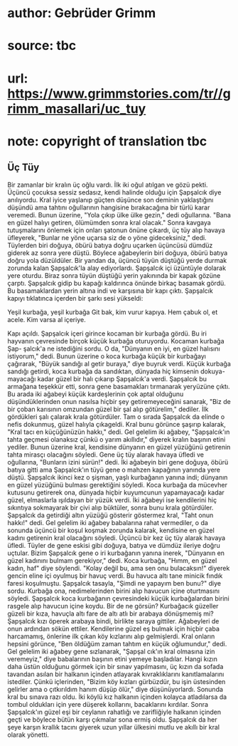 # author: Gebrüder Grimm
# source: tbc
# url: https://www.grimmstories.com/tr//grimm_masallari/uc_tuy
# note: copyright of translation tbc

## Üç Tüy 

Bir zamanlar bir kralın üç oğlu vardı. İlk iki oğul atılgan ve gözü
pekti. Üçüncü çocuksa sessiz sedasız, kendi halinde olduğu için
Şapşalcık diye anılıyordu. Kral iyice yaşlanıp güçten düşünce son
deminin yaklaştığını düşündü ama tahtını oğullarının hangisine
bırakacağına bir türlü karar veremedi. Bunun üzerine, "Yola çıkıp ülke
ülke gezin," dedi oğullarına. "Bana en güzel halıyı getiren, ölümümden
sonra kral olacak."
Sonra kavgaya tutuşmalarını önlemek için onları şatonun önüne çıkardı,
üç tüy alıp havaya üfleyerek, "Bunlar ne yöne uçarsa siz de o yöne
gideceksiniz," dedi.
Tüylerden biri doğuya, öbürü batıya doğru uçarken üçüncüsü dümdüz
giderek az sonra yere düştü. Böylece ağabeylerin biri doğuya, öbürü
batıya doğru yola düzüldüler. Bir yandan da, üçüncü tüyün düştüğü yerde
durmak zorunda kalan Şapşalcık'la alay ediyorlardı.
Şapşalcık içi üzüntüyle dolarak yere oturdu. Biraz sonra tüyün düştüğü
yerin yakınında bir kapak gözüne çarptı. Şapşalcık gidip bu kapağı
kaldırınca önünde birkaç basamak gördü. Bu basamaklardan yerin altına
indi ve karşısına bir kapı çıktı. Şapşalcık kapıyı tıklatınca içerden
bir şarkı sesi yükseldi:

Yeşil kurbağa, yeşil kurbağa
Git bak, kim vurur kapıya.
Hem çabuk ol, et acele.
Kim varsa al içeriye.

Kapı açıldı. Şapşalcık içeri girince kocaman bir kurbağa gördü. Bu iri
hayvanın çevresinde birçok küçük kurbağa oturuyordu. Kocaman kurbağa
Şap- şalcık'a ne istediğini sordu. O da, "Dünyanın en iyi, en güzel
halısını istiyorum," dedi.
Bunun üzerine o koca kurbağa küçük bir kurbağayı çağırarak, "Büyük
sandığı al getir buraya," diye buyruk verdi. Küçük kurbağa sandığı
getirdi, koca kurbağa da sandıktan, dünyada hiç kimsenin dokuya-
mayacağı kadar güzel bir halı çıkarıp Şapşalcık'a verdi. Şapşalcık bu
armağana teşekkür etti, sonra gene basamakları tırmanarak yeryüzüne
çıktı.
Bu arada iki ağabeyi küçük kardeşlerinin çok aptal olduğunu
düşündüklerinden onun nasılsa hiçbir şey getiremeyeceğini sanarak, "Biz
de bir çoban karısının omzundan güzel bir şal alıp götürelim," dediler.
İlk gördükleri şalı çalarak krala götürdüler. Tam o sırada Şapşalcık da
elinde o nefis dokunmuş, güzel halıyla çıkageldi.
Kral bunu görünce şaşırıp kalarak, "Kral tacı en küçüğünüzün hakkı,"
dedi.
Gel gelelim iki ağabey, "Şapşalcık'ın tahta geçmesi olanaksız çünkü o
yarım akıllıdır," diyerek kralın başının etini yediler.
Bunun üzerine kral, kendisine dünyanın en güzel yüzüğünü getirenin tahta
mirasçı olacağını söyledi. Gene üç tüy alarak havaya üfledi ve
oğullarına, "Bunların izini sürün!" dedi.
İki ağabeyin biri gene doğuya, öbürü batıya gitti ama Şapşalcık'ın tüyü
gene o mahzen kapağının yanında yere düştü. Şapşalcık ikinci kez o
şişman, yaşlı kurbağanın yanına indi; dünyanın en güzel yüzüğünü bulması
gerektiğini söyledi. Koca kurbağa da mücevher kutusunu getirerek ona,
dünyada hiçbir kuyumcunun yapamayacağı kadar güzel, elmaslarla ışıldayan
bir yüzük verdi.
İki ağabeyi ise kendilerini hiç sıkıntıya sokmayarak bir çivi alıp
büktüler, sonra bunu krala götürdüler. Şapşalcık da getirdiği altın
yüzüğü gösterir göstermez kral, "Taht onun hakkı!" dedi.
Gel gelelim iki ağabey babalarına rahat vermediler, o da sonunda üçüncü
bir koşul koşmak zorunda kalarak, kendisine en güzel kadını getirenin
kral olacağını söyledi. Üçüncü bir kez üç tüy alarak havaya üfledi.
Tüyler de gene eskisi gibi doğuya, batıya ve dümdüz ileriye doğru
uçtular.
Bizim Şapşalcık gene o iri kurbağanın yanına inerek, "Dünyanın en güzel
kadınını bulmam gerekiyor," dedi.
Koca kurbağa, "Hımm, en güzel kadın, haf" diye söylendi. "Kolay değil
bu, ama sen onu bulacaksın!" diyerek gencin eline içi oyulmuş bir havuç
verdi. Bu havuca altı tane minicik fındık faresi koşulmuştu.
Şapşalcık tasayla, "Şimdi ne yapayım ben bunu?" diye sordu. Kurbağa
ona, nedimelerinden birini alıp havucun içine oturtmasını söyledi.
Şapşalcık koca kurbağanın çevresindeki küçük kurbağalardan birini
rasgele alıp havucun içine koydu. Bir de ne görsün? Kurbağacık güzeller
güzeli bir kıza, havuçla altı fare de altı atlı bir arabaya dönüşmemiş
mi?
Şapşalcık kızı öperek arabaya bindi, birlikte saraya gittiler.
Ağabeyleri de onun ardından sökün ettiler. Kendilerine güzel eş bulmak
için hiçbir çaba harcamamış, önlerine ilk çıkan köy kızlarını alıp
gelmişlerdi. Kral onların hepsini görünce, "Ben öldüğüm zaman tahtım en
küçük oğlumundur," dedi.
Gel gelelim iki ağabey gene sızlanarak, "Şapşal cık'ın kral olmasına
izin veremeyiz," diye babalarının başının etini yemeye başladılar.
Hangi kızın daha üstün olduğunu görmek için bir sınav yapılmasını, üç
kızın da sofada tavandan asılan bir halkanın içinden atlayarak
kıvraklıklarını kanıtlamalarını istediler.
Çünkü içlerinden, "Bizim köy kızları gürbüzdür, bu işin üstesinden
gelirler ama o çıtkırıldım hanım düşüp ölür," diye düşünüyorlardı.
Sonunda kral bu sınava razı oldu. İki köylü kız halkanın içinden kolayca
atladılarsa da tombul oldukları için yere düşerek kollarını, bacaklarını
kırdılar. Sonra Şapşalcık'ın güzel eşi bir ceylanın rahatlığı ve
zarifliğiyle halkanın içinden geçti ve böylece bütün karşı çıkmalar sona
ermiş oldu. Şapşalcık da her şeye karşın krallık tacını giyerek uzun
yıllar ülkesini mutlu ve akıllı bir kral olarak yönetti.
